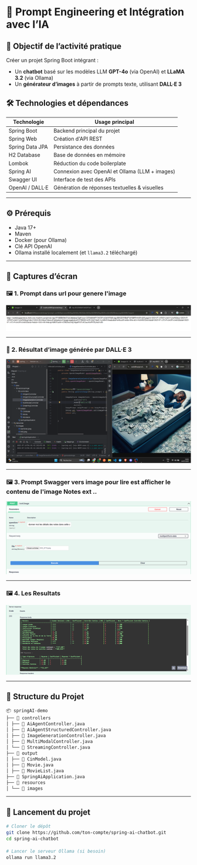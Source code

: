 # 🤖 Prompt Engineering et Intégration avec l’IA

## 🎯 Objectif de l’activité pratique

Créer un projet Spring Boot intégrant :
- Un **chatbot** basé sur les modèles LLM **GPT-4o** (via OpenAI) et **LLaMA 3.2** (via Ollama)
- Un **générateur d’images** à partir de prompts texte, utilisant **DALL·E 3**

## 🛠️ Technologies et dépendances

| Technologie         | Usage principal                                |
|---------------------|-------------------------------------------------|
| Spring Boot         | Backend principal du projet                     |
| Spring Web          | Création d'API REST                             |
| Spring Data JPA     | Persistance des données                         |
| H2 Database         | Base de données en mémoire                      |
| Lombok              | Réduction du code boilerplate                   |
| Spring AI           | Connexion avec OpenAI et Ollama (LLM + images) |
| Swagger UI          | Interface de test des APIs                     |
| OpenAI / DALL·E     | Génération de réponses textuelles & visuelles  |

---

## ⚙️ Prérequis

- Java 17+
- Maven
- Docker (pour Ollama)
- Clé API OpenAI
- Ollama installé localement (et `llama3.2` téléchargé)

---

## 📸 Captures d’écran

### 🖼️ 1. Prompt dans url pour genere l'image

![Swagger Ask Image](./screenshots/sc1.png)

---

### 🧠 2. Résultat d’image générée par DALL·E 3

![Image générée par DALL·E](./screenshots/aim.png)

---

### 🖼️ 3. Prompt Swagger vers image pour lire est afficher le contenu de l'image Notes ext ..

![Swagger Prompt Image](./screenshots/sc2.png)

---

### 🖼️ 4. Les Resultats 

![Swagger Prompt Image](./screenshots/sc3.png)

---
## 📁 Structure du Projet
```
📦 springAI-demo
├── 📁 controllers
│ ├── 📄 AiAgentController.java
│ ├── 📄 AiAgentStructuredController.java
│ ├── 📄 ImageGenerationController.java
│ ├── 📄 MultiModalController.java
│ └── 📄 StreamingController.java
├── 📁 output
│ ├── 📄 CinModel.java
│ ├── 📄 Movie.java
│ ├── 📄 MovieList.java
├── 📄 SpringAiApplication.java
├── 📁 resources
│ └── 📁 images

```
---
## 🚀 Lancement du projet

```bash
# Cloner le dépôt
git clone https://github.com/ton-compte/spring-ai-chatbot.git
cd spring-ai-chatbot

# Lancer le serveur Ollama (si besoin)
ollama run llama3.2
```
